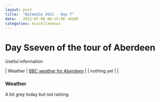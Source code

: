 ```yaml
---
layout: post
title:  "Balmedie 2022 - Day 7"
date:   2022-07-08 08:15:00 +0100
categories: miscellaneous
---
```

# Day Sseven of the tour of Aberdeen

Useful information

| Weather | [BBC weather for Aberdeen](https://www.bbc.co.uk/weather/2657832) |
| nothing yet |  |

### Weather   

A bit grey today but not raining.


